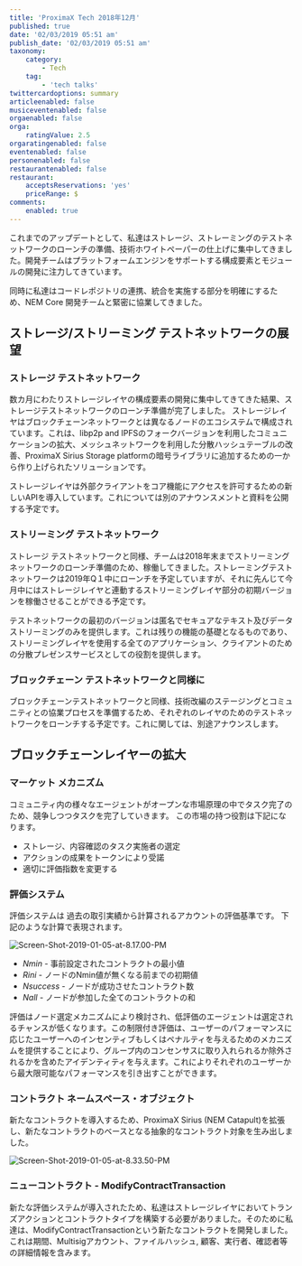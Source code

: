 ```yaml
---
title: 'ProximaX Tech 2018年12月'
published: true
date: '02/03/2019 05:51 am'
publish_date: '02/03/2019 05:51 am'
taxonomy:
    category:
        - Tech
    tag:
        - 'tech talks'
twittercardoptions: summary
articleenabled: false
musiceventenabled: false
orgaenabled: false
orga:
    ratingValue: 2.5
orgaratingenabled: false
eventenabled: false
personenabled: false
restaurantenabled: false
restaurant:
    acceptsReservations: 'yes'
    priceRange: $
comments:
    enabled: true
---
```


これまでのアップデートとして、私達はストレージ、ストレーミングのテストネットワークのローンチの準備、技術ホワイトペーパーの仕上げに集中してきました。開発チームはプラットフォームエンジンをサポートする構成要素とモジュールの開発に注力してきています。

同時に私達はコードレポジトリの連携、統合を実施する部分を明確にするため、NEM Core 開発チームと緊密に協業してきました。

## ストレージ/ストリーミング テストネットワークの展望

### ストレージ テストネットワーク
数カ月にわたりストレージレイヤの構成要素の開発に集中してきてきた結果、ストレージテストネットワークのローンチ準備が完了しました。
ストレージレイヤはブロックチェーンネットワークとは異なるノードのエコシステムで構成されています。これは、libp2p and IPFSのフォークバージョンを利用したコミュニケーションの拡大、メッシュネットワークを利用した分散ハッシュテーブルの改善、ProximaX Sirius Storage platformの暗号ライブラリに追加するための一から作り上げられたソリューションです。

ストレージレイヤは外部クライアントをコア機能にアクセスを許可するための新しいAPIを導入しています。これについては別のアナウンスメントと資料を公開する予定です。

### ストリーミング テストネットワーク
ストレージ テストネットワークと同様、チームは2018年末までストリーミングネットワークのローンチ準備のため、稼働してきました。ストレーミングテストネットワークは2019年Q１中にローンチを予定していますが、それに先んじて今月中にはストレージレイヤと連動するストリーミングレイヤ部分の初期バージョンを稼働させることができる予定です。

テストネットワークの最初のバージョンは匿名でセキュアなテキスト及びデータストリーミングのみを提供します。これは残りの機能の基礎となるものであり、ストリーミングレイヤを使用する全てのアプリケーション、クライアントのための分散プレゼンスサービスとしての役割を提供します。

### ブロックチェーン テストネットワークと同様に
ブロックチェーンテストネットワークと同様、技術改編のステージングとコミュニティとの協業プロセスを準備するため、それぞれのレイヤのためのテストネットワークをローンチする予定です。これに関しては、別途アナウンスします。

## ブロックチェーンレイヤーの拡大

### マーケット メカニズム

コミュニティ内の様々なエージェントがオープンな市場原理の中でタスク完了のため、競争しつつタスクを完了していきます。
この市場の持つ役割は下記になります。

+ ストレージ、内容確認のタスク実施者の選定
+ アクションの成果をトークンにより受諾
+ 適切に評価指数を変更する

### 評価システム
評価システムは 過去の取引実績から計算されるアカウントの評価基準です。
下記のような計算で表現されます。
  
![Screen-Shot-2019-01-05-at-8.17.00-PM](/content/images/2019/01/Screen-Shot-2019-01-05-at-8.17.00-PM.png)

+ *Nmin* - 事前設定されたコントラクトの最小値
+ *Rini* - ノードのNmin値が無くなる前までの初期値
+ *Nsuccess* - ノードが成功させたコントラクト数
+ *Nall* - ノードが参加した全てのコントラクトの和

評価はノード選定メカニズムにより検討され、低評価のエージェントは選定されるチャンスが低くなります。この制限付き評価は、ユーザーのパフォーマンスに応じたユーザーへのインセンティブもしくはペナルティを与えるためのメカニズムを提供することにより、グループ内のコンセンサスに取り入れられるか除外されるかを含めたアイデンティティを与えます。これによりそれぞれのユーザーから最大限可能なパフォーマンスを引き出すことができます。

### コントラクト ネームスペース・オブジェクト
新たなコントラクトを導入するため、ProximaX Sirius (NEM Catapult)を拡張し、新たなコントラクトのベースとなる抽象的なコントラクト対象を生み出しました。

![Screen-Shot-2019-01-05-at-8.33.50-PM](/content/images/2019/01/Screen-Shot-2019-01-05-at-8.33.50-PM.png)

### ニューコントラクト - ModifyContractTransaction
新たな評価システムが導入されたため、私達はストレージレイヤにおいてトランズアクションとコントラクトタイプを構築する必要がありました。そのために私達は、ModifyContractTransactionという新たなコントラクトを開発しました。これは期間、Multisigアカウント、ファイルハッシュ, 顧客、実行者、確認者等の詳細情報を含みます。
